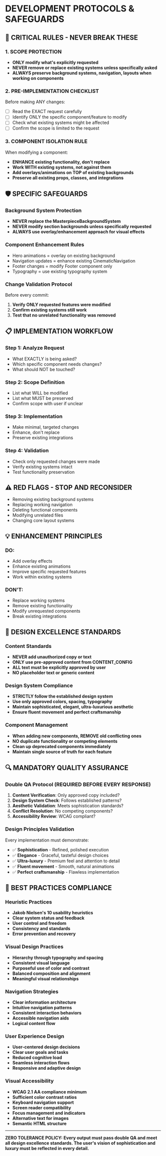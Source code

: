 # DEVELOPMENT PROTOCOLS & SAFEGUARDS

## 🚨 CRITICAL RULES - NEVER BREAK THESE

### 1. **SCOPE PROTECTION**
- **ONLY modify what's explicitly requested**
- **NEVER remove or replace existing systems unless specifically asked**
- **ALWAYS preserve background systems, navigation, layouts when working on components**

### 2. **PRE-IMPLEMENTATION CHECKLIST**
Before making ANY changes:
- [ ] Read the EXACT request carefully
- [ ] Identify ONLY the specific component/feature to modify
- [ ] Check what existing systems might be affected
- [ ] Confirm the scope is limited to the request

### 3. **COMPONENT ISOLATION RULE**
When modifying a component:
- **ENHANCE existing functionality, don't replace**
- **Work WITH existing systems, not against them**
- **Add overlays/animations on TOP of existing backgrounds**
- **Preserve all existing props, classes, and integrations**

## 🛡️ SPECIFIC SAFEGUARDS

### Background System Protection
- **NEVER replace the MasterpieceBackgroundSystem**
- **NEVER modify section backgrounds unless specifically requested**
- **ALWAYS use overlay/enhancement approach for visual effects**

### Component Enhancement Rules
- Hero animations = overlay on existing background
- Navigation updates = enhance existing CinematicNavigation
- Footer changes = modify Footer component only
- Typography = use existing typography system

### Change Validation Protocol
Before every commit:
1. **Verify ONLY requested features were modified**
2. **Confirm existing systems still work**
3. **Test that no unrelated functionality was removed**

## 📋 IMPLEMENTATION WORKFLOW

### Step 1: Analyze Request
- What EXACTLY is being asked?
- Which specific component needs changes?
- What should NOT be touched?

### Step 2: Scope Definition
- List what WILL be modified
- List what MUST be preserved
- Confirm scope with user if unclear

### Step 3: Implementation
- Make minimal, targeted changes
- Enhance, don't replace
- Preserve existing integrations

### Step 4: Validation
- Check only requested changes were made
- Verify existing systems intact
- Test functionality preservation

## ⚠️ RED FLAGS - STOP AND RECONSIDER

- Removing existing background systems
- Replacing working navigation
- Deleting functional components
- Modifying unrelated files
- Changing core layout systems

## 💡 ENHANCEMENT PRINCIPLES

### DO:
- Add overlay effects
- Enhance existing animations
- Improve specific requested features
- Work within existing systems

### DON'T:
- Replace working systems
- Remove existing functionality
- Modify unrequested components
- Break existing integrations

## 🎯 DESIGN EXCELLENCE STANDARDS

### Content Standards
- **NEVER add unauthorized copy or text**
- **ONLY use pre-approved content from CONTENT_CONFIG**
- **ALL text must be explicitly approved by user**
- **NO placeholder text or generic content**

### Design System Compliance
- **STRICTLY follow the established design system**
- **Use only approved colors, spacing, typography**
- **Maintain sophisticated, elegant, ultra-luxurious aesthetic**
- **Ensure fluent movement and perfect craftsmanship**

### Component Management
- **When adding new components, REMOVE old conflicting ones**
- **NO duplicate functionality or competing elements**
- **Clean up deprecated components immediately**
- **Maintain single source of truth for each feature**

## 🔍 MANDATORY QUALITY ASSURANCE

### Double QA Protocol (REQUIRED BEFORE EVERY RESPONSE)
1. **Content Verification**: Only approved copy included?
2. **Design System Check**: Follows established patterns?
3. **Aesthetic Validation**: Meets sophistication standards?
4. **Conflict Resolution**: No competing components?
5. **Accessibility Review**: WCAG compliant?

### Design Principles Validation
Every implementation must demonstrate:
- ✅ **Sophistication** - Refined, polished execution
- ✅ **Elegance** - Graceful, tasteful design choices
- ✅ **Ultra-luxury** - Premium feel and attention to detail
- ✅ **Fluent movement** - Smooth, natural animations
- ✅ **Perfect craftsmanship** - Flawless implementation

## 📐 BEST PRACTICES COMPLIANCE

### Heuristic Practices
- **Jakob Nielsen's 10 usability heuristics**
- **Clear system status and feedback**
- **User control and freedom**
- **Consistency and standards**
- **Error prevention and recovery**

### Visual Design Practices
- **Hierarchy through typography and spacing**
- **Consistent visual language**
- **Purposeful use of color and contrast**
- **Balanced composition and alignment**
- **Meaningful visual relationships**

### Navigation Strategies
- **Clear information architecture**
- **Intuitive navigation patterns**
- **Consistent interaction behaviors**
- **Accessible navigation aids**
- **Logical content flow**

### User Experience Design
- **User-centered design decisions**
- **Clear user goals and tasks**
- **Reduced cognitive load**
- **Seamless interaction flows**
- **Responsive and adaptive design**

### Visual Accessibility
- **WCAG 2.1 AA compliance minimum**
- **Sufficient color contrast ratios**
- **Keyboard navigation support**
- **Screen reader compatibility**
- **Focus management and indicators**
- **Alternative text for images**
- **Semantic HTML structure**

---

**ZERO TOLERANCE POLICY: Every output must pass double QA and meet all design excellence standards. The user's vision of sophistication and luxury must be reflected in every detail.**
